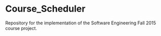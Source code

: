 # Course_Scheduler
Repository for the implementation of the Software Engineering Fall 2015 course project. 
